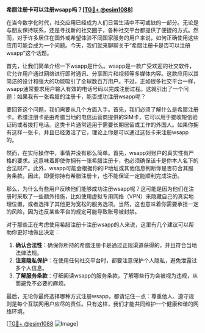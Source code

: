 **希腊注册卡可以注册wsapp吗？[[TG💪+ @esim1088](https://t.me/s/esim1088)]**

在当今数字化时代，社交应用已经成为人们日常生活中不可或缺的一部分。无论是与朋友保持联系，还是寻找新的社交圈子，各种社交平台都提供了便捷的方式。然而，对于许多居住在国外或希望体验不同国家服务的用户来说，如何正确使用这些应用可能会成为一个问题。今天，我们就来聊聊关于“希腊注册卡是否可以注册wsapp”这个话题。

首先，让我们简单介绍一下wsapp是什么。wsapp是一款广受欢迎的社交软件，它允许用户通过网络进行即时通讯、分享图片和视频等多媒体内容。这款应用以其简洁的设计和强大的功能吸引了全球数百万用户。不过，正如很多社交平台一样，wsapp通常要求用户输入有效的电话号码以完成注册过程。这就引出了一个问题：如果我有一张希腊的注册卡，能否成功注册wsapp呢？

要回答这个问题，我们需要从几个方面入手。首先，我们必须了解什么是希腊注册卡。希腊注册卡是由希腊当地的电信运营商提供的SIM卡，它可以用于接收短信验证码或者拨打电话。这类卡片通常适用于需要长期居留或工作的外国人。如果你拥有这样一张卡，并且已经激活了它，理论上你是可以通过这张卡来注册wsapp的。

然而，在实际操作中，事情并没有那么简单。首先，wsapp对账户的真实性有严格的要求。这意味着即使你拥有一张希腊注册卡，也必须确保该卡是你本人名下的合法财产。此外，wsapp可能会根据你的IP地址或其他信息判断你是否符合其服务条款。因此，即便你持有希腊注册卡，也不能保证一定能顺利完成注册。

那么，为什么有些用户反映他们能够成功注册wsapp呢？这可能是因为他们在注册时采取了一些额外措施，比如使用虚拟专用网络（VPN）来隐藏自己的真实地理位置，或者选择了其他更为宽松的服务选项。当然，这也意味着你需要承担一定的风险，因为违反某些平台的规定可能导致账号被封禁。

对于那些正在考虑使用希腊注册卡注册wsapp的人来说，这里有几个建议可以帮助你更好地做出决定：

1. **确认合法性**：确保你所持的希腊注册卡是通过正规渠道获得的，并且符合当地法律法规。
2. **注意隐私保护**：在使用任何社交平台时，都要注意保护个人隐私，避免泄露过多个人信息。
3. **了解服务条款**：仔细阅读wsapp的服务条款，了解哪些行为会被视为违规，从而避免不必要的麻烦。

最后，无论你最终选择哪种方式注册wsapp，都请记住一点：尊重他人、遵守规则是每个互联网用户应尽的责任。只有这样，我们才能共同维护一个健康和谐的网络环境。

[[TG💪+ @esim1088](https://t.me/s/esim1088) ![Image](https://i.postimg.cc/4NQfJmqS/Snipaste-2025-05-13-00-14-12.png)]